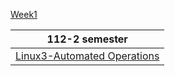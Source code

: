 [Week1](./Linux3-Automated_Operation/Week1.md#ftp-server-of-this-course)

| 112-2 semester |
|----------------|
| [Linux3-Automated Operations](./Linux3-Automated_Operation/)|